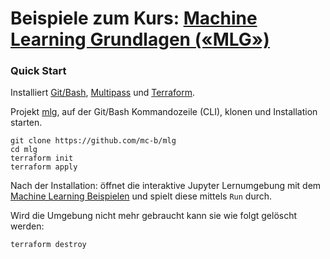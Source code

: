 Beispiele zum Kurs: [Machine Learning Grundlagen («MLG»)](https://www.digicomp.ch/weiterbildung/development/artificial-intelligence/machine-learning-grundlagen)
=============================================================================================

### Quick Start

Installiert [Git/Bash](https://git-scm.com/downloads), [Multipass](https://multipass.run/) und [Terraform](https://www.terraform.io/).

Projekt [mlg](https://github.com/mc-b/mlg), auf der Git/Bash Kommandozeile (CLI), klonen und Installation starten. 

	git clone https://github.com/mc-b/mlg
	cd mlg
	terraform init
	terraform apply

Nach der Installation: öffnet die interaktive Jupyter Lernumgebung mit dem [Machine Learning Beispielen](http://mlg-50-default.mshome.net:32088/) und spielt diese mittels `Run` durch.

Wird die Umgebung nicht mehr gebraucht kann sie wie folgt gelöscht werden:

    terraform destroy
